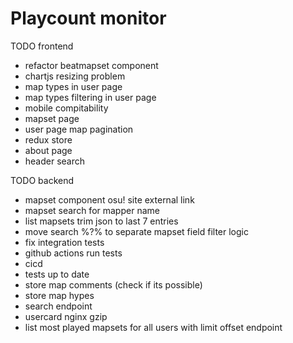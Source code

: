 # Playcount monitor

TODO frontend

* refactor beatmapset component
* chartjs resizing problem
* map types in user page
* map types filtering in user page
* mobile compitability
* mapset page
* user page map pagination
* redux store
* about page
* header search

TODO backend

* mapset component osu! site external link 
* mapset search for mapper name
* list mapsets trim json to last 7 entries
* move search %?% to separate mapset field filter logic
* fix integration tests
* github actions run tests
* cicd
* tests up to date
* store map comments (check if its possible)
* store map hypes
* search endpoint
* usercard nginx gzip
* list most played mapsets for all users with limit offset endpoint